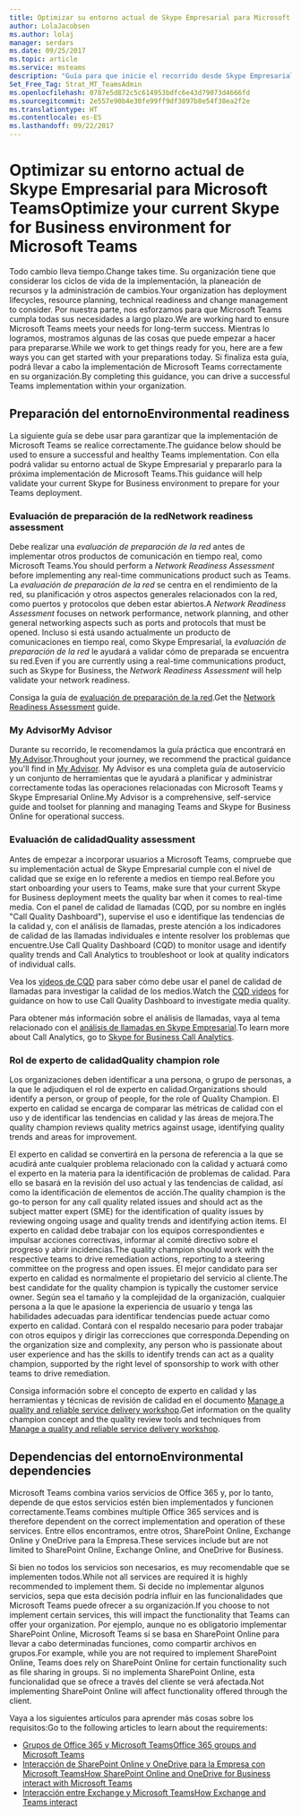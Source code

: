```yaml
---
title: Optimizar su entorno actual de Skype Empresarial para Microsoft Teams
author: LolaJacobsen
ms.author: lolaj
manager: serdars
ms.date: 09/25/2017
ms.topic: article
ms.service: msteams
description: "Guía para que inicie el recorrido desde Skype Empresarial a Microsoft Teams."
Set_Free_Tag: Strat_MT_TeamsAdmin
ms.openlocfilehash: 0787e5d872c5c614953bdfc6e43d79073d4666fd
ms.sourcegitcommit: 2e557e90b4e30fe99ff9df3897b8e54f38ea2f2e
ms.translationtype: HT
ms.contentlocale: es-ES
ms.lasthandoff: 09/22/2017
---
```

<a name="optimize-your-current-skype-for-business-environment-for-microsoft-teams"></a><span data-ttu-id="8e62c-103">Optimizar su entorno actual de Skype Empresarial para Microsoft Teams</span><span class="sxs-lookup"><span data-stu-id="8e62c-103">Optimize your current Skype for Business environment for Microsoft Teams</span></span>
==============================================================

<span data-ttu-id="8e62c-104">Todo cambio lleva tiempo.</span><span class="sxs-lookup"><span data-stu-id="8e62c-104">Change takes time.</span></span> <span data-ttu-id="8e62c-105">Su organización tiene que considerar los ciclos de vida de la implementación, la planeación de recursos y la administración de cambios.</span><span class="sxs-lookup"><span data-stu-id="8e62c-105">Your organization has deployment lifecycles, resource planning, technical readiness and change management to consider.</span></span> <span data-ttu-id="8e62c-106">Por nuestra parte, nos esforzamos para que Microsoft Teams cumpla todas sus necesidades a largo plazo.</span><span class="sxs-lookup"><span data-stu-id="8e62c-106">We are working hard to ensure Microsoft Teams meets your needs for long-term success.</span></span> <span data-ttu-id="8e62c-107">Mientras lo logramos, mostramos algunas de las cosas que puede empezar a hacer para prepararse.</span><span class="sxs-lookup"><span data-stu-id="8e62c-107">While we work to get things ready for you, here are a few ways you can get started with your preparations today.</span></span> <span data-ttu-id="8e62c-108">Si finaliza esta guía, podrá llevar a cabo la implementación de Microsoft Teams correctamente en su organización.</span><span class="sxs-lookup"><span data-stu-id="8e62c-108">By completing this guidance, you can drive a successful Teams implementation within your organization.</span></span>

## <a name="environmental-readiness"></a><span data-ttu-id="8e62c-109">Preparación del entorno</span><span class="sxs-lookup"><span data-stu-id="8e62c-109">Environmental readiness</span></span>


<span data-ttu-id="8e62c-110">La siguiente guía se debe usar para garantizar que la implementación de Microsoft Teams se realice correctamente.</span><span class="sxs-lookup"><span data-stu-id="8e62c-110">The guidance below should be used to ensure a successful and healthy Teams implementation.</span></span> <span data-ttu-id="8e62c-111">Con ella podrá validar su entorno actual de Skype Empresarial y prepararlo para la próxima implementación de Microsoft Teams.</span><span class="sxs-lookup"><span data-stu-id="8e62c-111">This guidance will help validate your current Skype for Business environment to prepare for your Teams deployment.</span></span>   


### <a name="network-readiness-assessment"></a><span data-ttu-id="8e62c-112">Evaluación de preparación de la red</span><span class="sxs-lookup"><span data-stu-id="8e62c-112">Network readiness assessment</span></span>


<span data-ttu-id="8e62c-113">Debe realizar una *evaluación de preparación de la red* antes de implementar otros productos de comunicación en tiempo real, como Microsoft Teams.</span><span class="sxs-lookup"><span data-stu-id="8e62c-113">You should perform a *Network Readiness Assessment* before implementing any real-time communications product such as Teams.</span></span> <span data-ttu-id="8e62c-114">La *evaluación de preparación de la red* se centra en el rendimiento de la red, su planificación y otros aspectos generales relacionados con la red, como puertos y protocolos que deben estar abiertos.</span><span class="sxs-lookup"><span data-stu-id="8e62c-114">A *Network Readiness Assessment* focuses on network performance, network planning, and other general networking aspects such as ports and protocols that must be opened.</span></span> <span data-ttu-id="8e62c-115">Incluso si está usando actualmente un producto de comunicaciones en tiempo real, como Skype Empresarial, la *evaluación de preparación de la red* le ayudará a validar cómo de preparada se encuentra su red.</span><span class="sxs-lookup"><span data-stu-id="8e62c-115">Even if you are currently using a real-time communications product, such as Skype for Business, the *Network Readiness Assessment* will help validate your network readiness.</span></span>

<span data-ttu-id="8e62c-116">Consiga la guía de [evaluación de preparación de la red](https://go.microsoft.com/fwlink/?linkid=859069).</span><span class="sxs-lookup"><span data-stu-id="8e62c-116">Get the [Network Readiness Assessment](https://go.microsoft.com/fwlink/?linkid=859069) guide.</span></span>

### <a name="my-advisor"></a><span data-ttu-id="8e62c-117">My Advisor</span><span class="sxs-lookup"><span data-stu-id="8e62c-117">My Advisor</span></span>


<span data-ttu-id="8e62c-118">Durante su recorrido, le recomendamos la guía práctica que encontrará en [My Advisor](http://aka.ms/myadvisor).</span><span class="sxs-lookup"><span data-stu-id="8e62c-118">Throughout your journey, we recommend the practical guidance you'll find in [My Advisor](http://aka.ms/myadvisor).</span></span> <span data-ttu-id="8e62c-119">My Advisor es una completa guía de autoservicio y un conjunto de herramientas que le ayudará a planificar y administrar correctamente todas las operaciones relacionadas con Microsoft Teams y Skype Empresarial Online.</span><span class="sxs-lookup"><span data-stu-id="8e62c-119">My Advisor is a comprehensive, self-service guide and toolset for planning and managing Teams and Skype for Business Online for operational success.</span></span>


### <a name="quality-assessment"></a><span data-ttu-id="8e62c-120">Evaluación de calidad</span><span class="sxs-lookup"><span data-stu-id="8e62c-120">Quality assessment</span></span>


<span data-ttu-id="8e62c-121">Antes de empezar a incorporar usuarios a Microsoft Teams, compruebe que su implementación actual de Skype Empresarial cumple con el nivel de calidad que se exige en lo referente a medios en tiempo real.</span><span class="sxs-lookup"><span data-stu-id="8e62c-121">Before you start onboarding your users to Teams, make sure that your current Skype for Business deployment meets the quality bar when it comes to real-time media.</span></span> <span data-ttu-id="8e62c-122">Con el panel de calidad de llamadas (CQD, por su nombre en inglés "Call Quality Dashboard"), supervise el uso e identifique las tendencias de la calidad y, con el análisis de llamadas, preste atención a los indicadores de calidad de las llamadas individuales e intente resolver los problemas que encuentre.</span><span class="sxs-lookup"><span data-stu-id="8e62c-122">Use Call Quality Dashboard (CQD) to monitor usage and identify quality trends and Call Analytics to troubleshoot or look at quality indicators of individual calls.</span></span>

<span data-ttu-id="8e62c-123">Vea los [vídeos de CQD](https://www.skypeoperationsframework.com/Academy?SOFTrainings=Leverage%20the%20Investigate%20Media%20Quality%20using%20CQD%20Videos) para saber cómo debe usar el panel de calidad de llamadas para investigar la calidad de los medios.</span><span class="sxs-lookup"><span data-stu-id="8e62c-123">Watch the [CQD videos](https://www.skypeoperationsframework.com/Academy?SOFTrainings=Leverage%20the%20Investigate%20Media%20Quality%20using%20CQD%20Videos) for guidance on how to use Call Quality Dashboard to investigate media quality.</span></span>

<span data-ttu-id="8e62c-124">Para obtener más información sobre el análisis de llamadas, vaya al tema relacionado con el [análisis de llamadas en Skype Empresarial](https://support.office.com/article/Set-up-Skype-for-Business-Call-Analytics-fbf7247a-84ae-46cc-9204-2c45b1c734cd).</span><span class="sxs-lookup"><span data-stu-id="8e62c-124">To learn more about Call Analytics, go to [Skype for Business Call Analytics](https://support.office.com/article/Set-up-Skype-for-Business-Call-Analytics-fbf7247a-84ae-46cc-9204-2c45b1c734cd).</span></span>

### <a name="quality-champion-role"></a><span data-ttu-id="8e62c-125">Rol de experto de calidad</span><span class="sxs-lookup"><span data-stu-id="8e62c-125">Quality champion role</span></span>


<span data-ttu-id="8e62c-126">Los organizaciones deben identificar a una persona, o grupo de personas, a la que le adjudiquen el rol de experto en calidad.</span><span class="sxs-lookup"><span data-stu-id="8e62c-126">Organizations should identify a person, or group of people, for the role of Quality Champion.</span></span> <span data-ttu-id="8e62c-127">El experto en calidad se encarga de comparar las métricas de calidad con el uso y de identificar las tendencias en calidad y las áreas de mejora.</span><span class="sxs-lookup"><span data-stu-id="8e62c-127">The quality champion reviews quality metrics against usage, identifying quality trends and areas for improvement.</span></span>

<span data-ttu-id="8e62c-128">El experto en calidad se convertirá en la persona de referencia a la que se acudirá ante cualquier problema relacionado con la calidad y actuará como el experto en la materia para la identificación de problemas de calidad. Para ello se basará en la revisión del uso actual y las tendencias de calidad, así como la identificación de elementos de acción.</span><span class="sxs-lookup"><span data-stu-id="8e62c-128">The quality champion is the go-to person for any call quality related issues and should act as the subject matter expert (SME) for the identification of quality issues by reviewing ongoing usage and quality trends and identifying action items.</span></span> <span data-ttu-id="8e62c-129">El experto en calidad debe trabajar con los equipos correspondientes e impulsar acciones correctivas, informar al comité directivo sobre el progreso y abrir incidencias.</span><span class="sxs-lookup"><span data-stu-id="8e62c-129">The quality champion should work with the respective teams to drive remediation actions, reporting to a steering committee on the progress and open issues.</span></span> <span data-ttu-id="8e62c-130">El mejor candidato para ser experto en calidad es normalmente el propietario del servicio al cliente.</span><span class="sxs-lookup"><span data-stu-id="8e62c-130">The best candidate for the quality champion is typically the customer service owner.</span></span> <span data-ttu-id="8e62c-131">Según sea el tamaño y la complejidad de la organización, cualquier persona a la que le apasione la experiencia de usuario y tenga las habilidades adecuadas para identificar tendencias puede actuar como experto en calidad. Contará con el respaldo necesario para poder trabajar con otros equipos y dirigir las correcciones que corresponda.</span><span class="sxs-lookup"><span data-stu-id="8e62c-131">Depending on the organization size and complexity, any person who is passionate about user experience and has the skills to identify trends can act as a quality champion, supported by the right level of sponsorship to work with other teams to drive remediation.</span></span>

<span data-ttu-id="8e62c-132">Consiga información sobre el concepto de experto en calidad y las herramientas y técnicas de revisión de calidad en el documento [Manage a quality and reliable service delivery workshop](https://go.microsoft.com/fwlink/?linkid=859071).</span><span class="sxs-lookup"><span data-stu-id="8e62c-132">Get information on the quality champion concept and the quality review tools and techniques from [Manage a quality and reliable service delivery workshop](https://go.microsoft.com/fwlink/?linkid=859071).</span></span>

## <a name="environmental-dependencies"></a><span data-ttu-id="8e62c-133">Dependencias del entorno</span><span class="sxs-lookup"><span data-stu-id="8e62c-133">Environmental dependencies</span></span>


<span data-ttu-id="8e62c-134">Microsoft Teams combina varios servicios de Office 365 y, por lo tanto, depende de que estos servicios estén bien implementados y funcionen correctamente.</span><span class="sxs-lookup"><span data-stu-id="8e62c-134">Teams combines multiple Office 365 services and is therefore dependent on the correct implementation and operation of these services.</span></span> <span data-ttu-id="8e62c-135">Entre ellos encontramos, entre otros, SharePoint Online, Exchange Online y OneDrive para la Empresa.</span><span class="sxs-lookup"><span data-stu-id="8e62c-135">These services include but are not limited to SharePoint Online, Exchange Online, and OneDrive for Business.</span></span>

<span data-ttu-id="8e62c-136">Si bien no todos los servicios son necesarios, es muy recomendable que se implementen todos.</span><span class="sxs-lookup"><span data-stu-id="8e62c-136">While not all services are required it is highly recommended to implement them.</span></span> <span data-ttu-id="8e62c-137">Si decide no implementar algunos servicios, sepa que esta decisión podría influir en las funcionalidades que Microsoft Teams puede ofrecer a su organización.</span><span class="sxs-lookup"><span data-stu-id="8e62c-137">If you choose to not implement certain services, this will impact the functionality that Teams can offer your organization.</span></span> <span data-ttu-id="8e62c-138">Por ejemplo, aunque no es obligatorio implementar SharePoint Online, Microsoft Teams sí se basa en SharePoint Online para llevar a cabo determinadas funciones, como compartir archivos en grupos.</span><span class="sxs-lookup"><span data-stu-id="8e62c-138">For example, while you are not required to implement SharePoint Online, Teams does rely on SharePoint Online for certain functionality such as file sharing in groups.</span></span> <span data-ttu-id="8e62c-139">Si no implementa SharePoint Online, esta funcionalidad que se ofrece a través del cliente se verá afectada.</span><span class="sxs-lookup"><span data-stu-id="8e62c-139">Not implementing SharePoint Online will affect functionality offered through the client.</span></span>

<span data-ttu-id="8e62c-140">Vaya a los siguientes artículos para aprender más cosas sobre los requisitos:</span><span class="sxs-lookup"><span data-stu-id="8e62c-140">Go to the following articles to learn about the requirements:</span></span>
- [<span data-ttu-id="8e62c-141">Grupos de Office 365 y Microsoft Teams</span><span class="sxs-lookup"><span data-stu-id="8e62c-141">Office 365 groups and Microsoft Teams</span></span>](Office-365-groups.md)
- [<span data-ttu-id="8e62c-142">Interacción de SharePoint Online y OneDrive para la Empresa con Microsoft Teams</span><span class="sxs-lookup"><span data-stu-id="8e62c-142">How SharePoint Online and OneDrive for Business interact with Microsoft Teams</span></span>](SharePoint-OneDrive-interact.md) 
- [<span data-ttu-id="8e62c-143">Interacción entre Exchange y Microsoft Teams</span><span class="sxs-lookup"><span data-stu-id="8e62c-143">How Exchange and Teams interact</span></span>](Exchange-Teams-interact.md)



